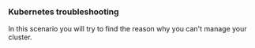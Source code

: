 ### Kubernetes troubleshooting

In this scenario you will try to find the reason why you can't manage your cluster.
